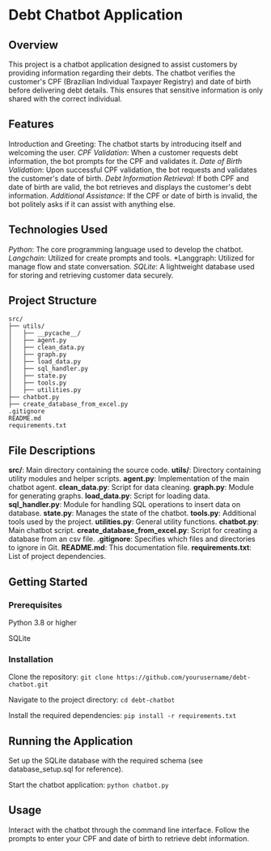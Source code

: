 # Debt Chatbot Application
## Overview
This project is a chatbot application designed to assist customers by providing information regarding their debts. 
The chatbot verifies the customer's CPF (Brazilian Individual Taxpayer Registry) and date of birth before delivering debt details. 
This ensures that sensitive information is only shared with the correct individual.

## Features
Introduction and Greeting: The chatbot starts by introducing itself and welcoming the user.
*CPF Validation*: When a customer requests debt information, the bot prompts for the CPF and validates it.
*Date of Birth Validation*: Upon successful CPF validation, the bot requests and validates the customer's date of birth.
*Debt Information Retrieval*: If both CPF and date of birth are valid, the bot retrieves and displays the customer's debt information.
*Additional Assistance*: If the CPF or date of birth is invalid, the bot politely asks if it can assist with anything else.

## Technologies Used
*Python*: The core programming language used to develop the chatbot.
*Langchain*: Utilized for create prompts and tools.
*Langgraph: Utilized for manage flow and state conversation.
*SQLite*: A lightweight database used for storing and retrieving customer data securely.

## Project Structure
```
src/
├── utils/
│   ├── __pycache__/
│   ├── agent.py
│   ├── clean_data.py
│   ├── graph.py
│   ├── load_data.py
│   ├── sql_handler.py
│   ├── state.py
│   ├── tools.py
│   ├── utilities.py
├── chatbot.py
├── create_database_from_excel.py
.gitignore
README.md
requirements.txt
```

## File Descriptions
**src/**: Main directory containing the source code.
**utils/**: Directory containing utility modules and helper scripts.
**agent.py**: Implementation of the main chatbot agent.
**clean_data.py**: Script for data cleaning.
**graph.py**: Module for generating graphs.
**load_data.py**: Script for loading data.
**sql_handler.py**: Module for handling SQL operations to insert data on database.
**state.py**: Manages the state of the chatbot.
**tools.py**: Additional tools used by the project.
**utilities.py**: General utility functions.
**chatbot.py**: Main chatbot script.
**create_database_from_excel.py**: Script for creating a database from an csv file.
**.gitignore**: Specifies which files and directories to ignore in Git.
**README.md**: This documentation file.
**requirements.txt**: List of project dependencies.

## Getting Started
### Prerequisites

Python 3.8 or higher

SQLite
### Installation

Clone the repository:
```git clone https://github.com/yourusername/debt-chatbot.git```

Navigate to the project directory:
```cd debt-chatbot```

Install the required dependencies:
```pip install -r requirements.txt```

## Running the Application
Set up the SQLite database with the required schema (see database_setup.sql for reference).

Start the chatbot application:
```python chatbot.py```

## Usage
Interact with the chatbot through the command line interface. Follow the prompts to enter your CPF and date of birth to retrieve debt information.
